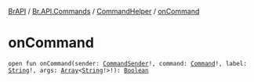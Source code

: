 [BrAPI](../../index.md) / [Br.API.Commands](../index.md) / [CommandHelper](index.md) / [onCommand](./on-command.md)

# onCommand

`open fun onCommand(sender: `[`CommandSender`](https://hub.spigotmc.org/javadocs/spigot/org/bukkit/command/CommandSender.html)`!, command: `[`Command`](https://hub.spigotmc.org/javadocs/spigot/org/bukkit/command/Command.html)`!, label: `[`String`](https://kotlinlang.org/api/latest/jvm/stdlib/kotlin/-string/index.html)`!, args: `[`Array`](https://kotlinlang.org/api/latest/jvm/stdlib/kotlin/-array/index.html)`<`[`String`](https://kotlinlang.org/api/latest/jvm/stdlib/kotlin/-string/index.html)`!>!): `[`Boolean`](https://kotlinlang.org/api/latest/jvm/stdlib/kotlin/-boolean/index.html)